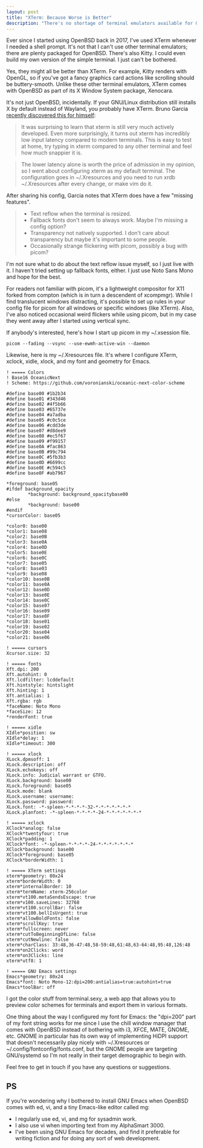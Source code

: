 ```yaml
---
layout: post
title: "XTerm: Because Worse is Better"
description: "There's no shortage of terminal emulators available for GNU/Linux and BSD, but I don't bother with them because XTerm is good enough."
---
```


Ever since I started using OpenBSD back in 2017, I've used XTerm whenever I needed a shell prompt. It's not that I can't use other terminal emulators; there are plenty packaged for OpenBSD. There's also Kitty. I could even build my own version of the simple terminal. I just can't be bothered.

Yes, they might all be better than XTerm. For example, Kitty renders with OpenGL, so if you've got a fancy graphics card actions like scrolling should be buttery-smooth. Unlike these other terminal emulators, XTerm comes with OpenBSD as part of its X Window System package, Xenocara.

It's not just OpenBSD, incidentally. If your GNU/Linux distribution still installs X by default instead of Wayland, you probably have XTerm. Bruno Garcia [recently discovered this for himself][1]:

> It was surprising to learn that xterm is still very much actively developed. Even more surprisingly, it turns out xterm has incredibly low input latency compared to modern terminals. This is easy to test at home, try typing in xterm compared to any other terminal and feel how much snappier it is.

> The lower latency alone is worth the price of admission in my opinion, so I went about configuring xterm as my default terminal. The configuration goes in ~/.Xresources and you need to run xrdb ~/.Xresources after every change, or make vim do it.

After sharing his config, Garcia notes that XTerm does have a few "missing features".

> * Text reflow when the terminal is resized.
> * Fallback fonts don't seem to always work. Maybe I'm missing a config option?
> * Transparency not natively supported. I don't care about transparency but maybe it's important to some people.
> * Occasionally strange flickering with picom, possibly a bug with picom?

I'm not sure what to do about the text reflow issue myself, so I just live with it. I haven't tried setting up fallback fonts, either. I just use Noto Sans Mono and hope for the best.

For readers not familiar with picom, it's a lightweight compositor for X11 forked from compton (which is in turn a descendent of xcompmgr). While I find translucent windows distracting, it's possible to set up rules in your config file for picom for all windows or specific windows (like XTerm). Also, I've also noticed occasional weird flickers while using picom, but in my case they went away after I started using vertical sync.

If anybody's interested, here's how I start up picom in my ~/.xsession file.

```shell
picom --fading --vsync --use-ewmh-active-win --daemon
```

Likewise, here is my ~/.Xresources file. It's where I configure XTerm, xclock, xidle, xlock, and my font and geometry for Emacs.

```Xresources
! ===== Colors
! Base16 OceanicNext
! Scheme: https://github.com/voronianski/oceanic-next-color-scheme

#define base00 #1b2b34
#define base01 #343d46
#define base02 #4f5b66
#define base03 #65737e
#define base04 #a7adba
#define base05 #c0c5ce
#define base06 #cdd3de
#define base07 #d8dee9
#define base08 #ec5f67
#define base09 #f99157
#define base0A #fac863
#define base0B #99c794
#define base0C #5fb3b3
#define base0D #6699cc
#define base0E #c594c5
#define base0F #ab7967

*foreground: base05
#ifdef background_opacity
        *background: background_opacitybase00
#else
        *background: base00
#endif
*cursorColor: base05

*color0: base00
*color1: base08
*color2: base0B
*color3: base0A
*color4: base0D
*color5: base0E
*color6: base0C
*color7: base05
*color8: base03
*color9: base08
*color10: base0B
*color11: base0A
*color12: base0D
*color13: base0E
*color14: base0C
*color15: base07
*color16: base09
*color17: base0F
*color18: base01
*color19: base02
*color20: base04
*color21: base06

! ===== cursors
Xcursor.size: 32

! ===== fonts
Xft.dpi: 200
Xft.autohint: 0
Xft.lcdfilter: lcddefault
Xft.hintstyle: hintslight
Xft.hinting: 1
Xft.antialias: 1
Xft.rgba: rgb
*faceName: Noto Mono
*faceSize: 12
*renderFont: true

! ===== xidle
XIdle*position: sw
XIdle*delay: 1
XIdle*timeout: 300

! ===== xlock
XLock.dpmsoff: 1
XLock.description: off
XLock.echokeys: off
XLock.info: Judicial warrant or GTFO.
XLock.background: base00
XLock.foreground: base05
XLock.mode: blank
XLock.username: username: 
XLock.password: password: 
XLock.font: -*-spleen-*-*-*-*-32-*-*-*-*-*-*-*
XLock.planfont: -*-spleen-*-*-*-*-24-*-*-*-*-*-*-*

! ===== xclock
XClock*analog: false
XClock*twentyfour: true
XClock*padding: 1
XClock*font: -*-spleen-*-*-*-*-24-*-*-*-*-*-*-*
XClock*background: base00
XClock*foreground: base05
XClock*borderWidth: 1

! ===== XTerm settings
xterm*geometry: 80x24
xterm*borderWidth: 0
xterm*internalBorder: 10
xterm*termName: xterm-256color
xterm*vt100.metaSendsEscape: true
xterm*v100.saveLines: 32768
xterm*vt100.scrollBar: false
xterm*vt100.bellIsUrgent: true
xterm*allowBoldFonts: false
xterm*scrollKey: true
xterm*fullscreen: never
xterm*cutToBeginningOfLine: false
xterm*cutNewline: false
xterm*charClass: 33:48,36-47:48,58-59:48,61:48,63-64:48,95:48,126:48
xterm*on2Clicks: word
xterm*on3Clicks: line
xterm*utf8: 1

! ===== GNU Emacs settings
Emacs*geometry: 80x24
Emacs*font: Noto Mono-12:dpi=200:antialias=true:autohint=true
Emacs*toolBar: off
```

I got the color stuff from terminal.sexy, a web app that allows you to preview color schemes for terminals and export them in various formats.

One thing about the way I configured my font for Emacs: the "dpi=200" part of my font string works for me since I use the chill window manager that comes with OpenBSD instead of bothering with i3, XFCE, MATE, GNOME, etc. GNOME in particular has its own way of implementing HiDPI support that doesn't necessarily play nicely with ~/.Xresources or ~/.config/fontconfig/fonts.conf, but the GNOME people are targeting GNU/systemd so I'm not really in their target demographic to begin with.

Feel free to get in touch if you have any questions or suggestions.


## PS

If you're wondering why I bothered to install GNU Emacs when OpenBSD comes with ed, vi, and a tiny Emacs-like editor called mg:

* I regularly use ed, vi, and mg for sysadmin work.
* I also use vi when importing text from my AlphaSmart 3000.
* I've been using GNU Emacs for decades, and find it preferable for writing fiction and for doing any sort of web development.


[1]: https://aduros.com/blog/xterm-its-better-than-you-thought/
